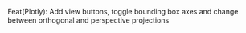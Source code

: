 Feat(Plotly): Add view buttons, toggle bounding box axes and change between orthogonal and perspective projections
